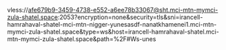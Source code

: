 
vless://afe679b9-3459-4738-e552-a6ee78b33067@sht.mci-mtn-mymci-zula-shatel.space:2053?encryption=none&security=tls&sni=irancell-hamrahaval-shatel-mci-mtn-nigger-yunesasdf-nanatkhamenei1.mci-mtn-mymci-zula-shatel.space&type=ws&host=irancell-hamrahaval-shatel.mci-mtn-mymci-zula-shatel.space&path=%2F#Ws-unes
